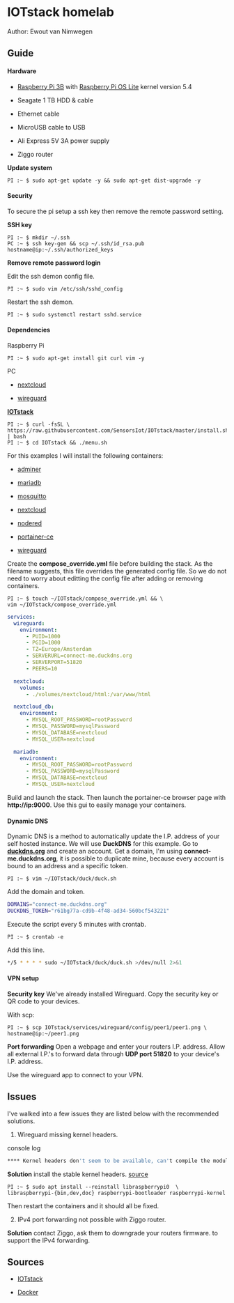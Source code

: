# IOTstack homelab

Author: Ewout van Nimwegen

## Guide

#### <b>Hardware</b>

- [Raspberry Pi 3B](https://www.raspberrypi.org/products/raspberry-pi-3-model-b/)
  with [Raspberry Pi OS Lite](https://www.raspberrypi.org/software/operating-systems/#raspberry-pi-os-32-bit) kernel version 5.4
- Seagate 1 TB HDD & cable

- Ethernet cable

- MicroUSB cable to USB

- Ali Express 5V 3A power supply

- Ziggo router

<b>Update system</b>

```console
PI :~ $ sudo apt-get update -y && sudo apt-get dist-upgrade -y
```

#### <b>Security</b>

To secure the pi setup a ssh key then remove the remote password setting.

<b>SSH key</b>

```console
PI :~ $ mkdir ~/.ssh
PC :~ $ ssh key-gen && scp ~/.ssh/id_rsa.pub hostname@ip:~/.ssh/authorized_keys
```

<b>Remove remote password login</b>

Edit the ssh demon config file.

```console
PI :~ $ sudo vim /etc/ssh/sshd_config
```

Restart the ssh demon.

```console
PI :~ $ sudo systemctl restart sshd.service
```

#### <b>Dependencies</b>

Raspberry Pi

```console
PI :~ $ sudo apt-get install git curl vim -y
```

PC

- [nextcloud](https://nextcloud.com/install/#install-clients)

- [wireguard](https://www.wireguard.com/install/)

<b>[IOTstack](https://github.com/SensorsIot/IOTstack)</b>

```console
PI :~ $ curl -fsSL \
https://raw.githubusercontent.com/SensorsIot/IOTstack/master/install.sh | bash
PI :~ $ cd IOTstack && ./menu.sh
```

For this examples I will install the following containers:

- [adminer](https://www.adminer.org/)

- [mariadb](https://mariadb.org/)

- [mosquitto](https://mosquitto.org/)

- [nextcloud](https://nextcloud.com/)

- [nodered](https://nodered.org/)

- [portainer-ce](https://www.portainer.io/)

- [wireguard](https://www.wireguard.com/)

Create the <b>compose_override.yml</b> file before building the stack.
As the filename suggests, this file overrides the generated config file.
So we do not need to worry about editting the config file after adding
or removing containers.

```console
PI :~ $ touch ~/IOTstack/compose_override.yml && \
vim ~/IOTstack/compose_override.yml
```

```yaml
services:
  wireguard:
    environment:
      - PUID=1000
      - PGID=1000
      - TZ=Europe/Amsterdam
      - SERVERURL=connect-me.duckdns.org
      - SERVERPORT=51820
      - PEERS=10

  nextcloud:
    volumes:
      - ./volumes/nextcloud/html:/var/www/html

  nextcloud_db:
    environment:
      - MYSQL_ROOT_PASSWORD=rootPassword
      - MYSQL_PASSWORD=mysqlPassword
      - MYSQL_DATABASE=nextcloud
      - MYSQL_USER=nextcloud

  mariadb:
    environment:
      - MYSQL_ROOT_PASSWORD=rootPassword
      - MYSQL_PASSWORD=mysqlPassword
      - MYSQL_DATABASE=nextcloud
      - MYSQL_USER=nextcloud
```

Build and launch the stack. Then launch the portainer-ce browser page with
<b>http://ip:9000</b>. Use this gui to easily manage your containers.

#### <b>Dynamic DNS</b>

Dynamic DNS is a method to automatically update the I.P. address of
your self hosted instance. We will use <b>DuckDNS</b> for this example.
Go to <b>[duckdns.org](https://www.duckdns.org/)</b> and create an account.
Get a domain, I'm using <b>connect-me.duckdns.org</b>, it is possible to
duplicate mine, because every account is bound to an address and a specific
token.

```console
PI :~ $ vim ~/IOTstack/duck/duck.sh
```

Add the domain and token.

```sh
DOMAINS="connect-me.duckdns.org"
DUCKDNS_TOKEN="r61bg77a-cd9b-4f48-ad34-560bcf543221"
```

Execute the script every 5 minutes with crontab.

```console
PI :~ $ crontab -e
```

Add this line.

```sh
*/5 * * * * sudo ~/IOTstack/duck/duck.sh >/dev/null 2>&1
```

#### <b>VPN setup</b>

<b>Security key</b>
We've already installed Wireguard. Copy the security key or QR code to your
devices.

With scp:

```console
PI :~ $ scp IOTstack/services/wireguard/config/peer1/peer1.png \
hostname@ip:~/peer1.png
```

<b>Port forwarding</b>
Open a webpage and enter your routers I.P. address.
Allow all external I.P.'s to forward data through <b>UDP port 51820</b> to your
device's I.P. address.

Use the wireguard app to connect to your VPN.

## Issues

I've walked into a few issues they are listed below with the recommended
solutions.

1. Wireguard missing kernel headers.

console log

```sh
**** Kernel headers don't seem to be available, can't compile the module. Sleeping now. . . ****
```

<b>Solution</b> install the stable kernel headers.
[source](https://github.com/linuxserver/docker-wireguard/issues/57)

```console
PI :~ $ sudo apt install --reinstall libraspberrypi0  \
libraspberrypi-{bin,dev,doc} raspberrypi-bootloader raspberrypi-kernel
```

Then restart the containers and it should all be fixed.

2. IPv4 port forwarding not possible with Ziggo router.

<b>Solution</b> contact Ziggo, ask them to downgrade your routers firmware.
to support the IPv4 forwarding.

## Sources

- [IOTstack](https://sensorsiot.github.io/IOTstack)

- [Docker](https://www.docker.com/)
